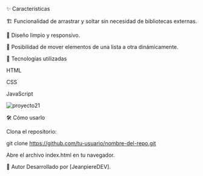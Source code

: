 ✨ Características

🏗️ Funcionalidad de arrastrar y soltar sin necesidad de bibliotecas externas.

🎨 Diseño limpio y responsivo.

🔄 Posibilidad de mover elementos de una lista a otra dinámicamente.

🚀 Tecnologías utilizadas

HTML

CSS

JavaScript



![proyecto21](https://github.com/user-attachments/assets/b67128bb-0669-4ba7-878c-50c3b04900c7)




🛠️ Cómo usarlo

Clona el repositorio:


git clone https://github.com/tu-usuario/nombre-del-repo.git

Abre el archivo index.html en tu navegador.


📌 Autor
Desarrollado por [JeanpiereDEV].
